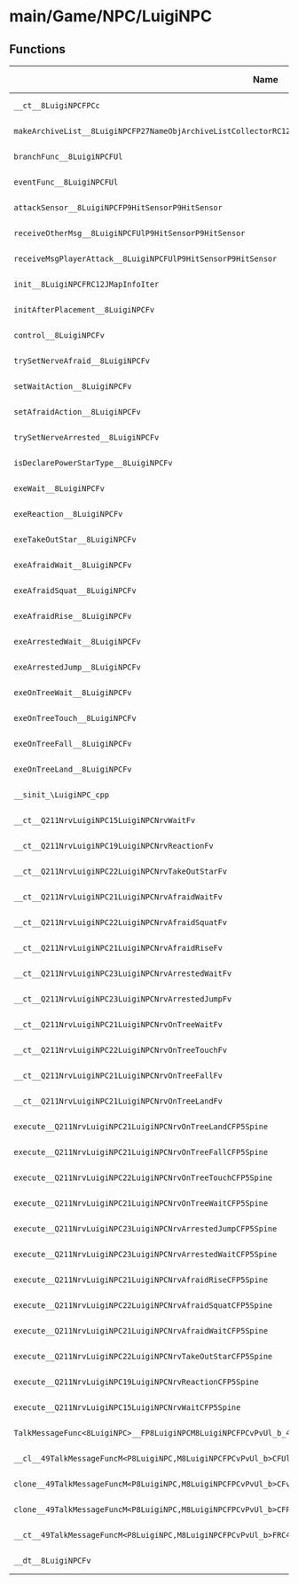 # main/Game/NPC/LuigiNPC

## Functions

| Name | Address | Match % |
|------|---------|---------|
| `__ct__8LuigiNPCFPCc` | `0x80276744` | :x: (0.0%) |
| `makeArchiveList__8LuigiNPCFP27NameObjArchiveListCollectorRC12JMapInfoIter` | `0x80276790` | :x: (0.0%) |
| `branchFunc__8LuigiNPCFUl` | `0x802767E8` | :x: (0.0%) |
| `eventFunc__8LuigiNPCFUl` | `0x80276848` | :x: (0.0%) |
| `attackSensor__8LuigiNPCFP9HitSensorP9HitSensor` | `0x80276888` | :x: (0.0%) |
| `receiveOtherMsg__8LuigiNPCFUlP9HitSensorP9HitSensor` | `0x80276900` | :x: (0.0%) |
| `receiveMsgPlayerAttack__8LuigiNPCFUlP9HitSensorP9HitSensor` | `0x80276958` | :x: (0.0%) |
| `init__8LuigiNPCFRC12JMapInfoIter` | `0x80276A88` | :x: (0.0%) |
| `initAfterPlacement__8LuigiNPCFv` | `0x80276D58` | :x: (0.0%) |
| `control__8LuigiNPCFv` | `0x80276E38` | :x: (0.0%) |
| `trySetNerveAfraid__8LuigiNPCFv` | `0x80276E3C` | :x: (0.0%) |
| `setWaitAction__8LuigiNPCFv` | `0x80276EE0` | :x: (0.0%) |
| `setAfraidAction__8LuigiNPCFv` | `0x80276F48` | :x: (0.0%) |
| `trySetNerveArrested__8LuigiNPCFv` | `0x80276F78` | :x: (0.0%) |
| `isDeclarePowerStarType__8LuigiNPCFv` | `0x80277008` | :x: (0.0%) |
| `exeWait__8LuigiNPCFv` | `0x80277040` | :x: (0.0%) |
| `exeReaction__8LuigiNPCFv` | `0x80277090` | :x: (0.0%) |
| `exeTakeOutStar__8LuigiNPCFv` | `0x80277168` | :x: (0.0%) |
| `exeAfraidWait__8LuigiNPCFv` | `0x802771F4` | :x: (0.0%) |
| `exeAfraidSquat__8LuigiNPCFv` | `0x80277248` | :x: (0.0%) |
| `exeAfraidRise__8LuigiNPCFv` | `0x802772D4` | :x: (0.0%) |
| `exeArrestedWait__8LuigiNPCFv` | `0x80277334` | :x: (0.0%) |
| `exeArrestedJump__8LuigiNPCFv` | `0x8027739C` | :x: (0.0%) |
| `exeOnTreeWait__8LuigiNPCFv` | `0x80277400` | :x: (0.0%) |
| `exeOnTreeTouch__8LuigiNPCFv` | `0x80277478` | :x: (0.0%) |
| `exeOnTreeFall__8LuigiNPCFv` | `0x802774F0` | :x: (0.0%) |
| `exeOnTreeLand__8LuigiNPCFv` | `0x802775EC` | :x: (0.0%) |
| `__sinit_\LuigiNPC_cpp` | `0x80277664` | :x: (0.0%) |
| `__ct__Q211NrvLuigiNPC15LuigiNPCNrvWaitFv` | `0x802776E0` | :x: (0.0%) |
| `__ct__Q211NrvLuigiNPC19LuigiNPCNrvReactionFv` | `0x802776F0` | :x: (0.0%) |
| `__ct__Q211NrvLuigiNPC22LuigiNPCNrvTakeOutStarFv` | `0x80277700` | :x: (0.0%) |
| `__ct__Q211NrvLuigiNPC21LuigiNPCNrvAfraidWaitFv` | `0x80277710` | :x: (0.0%) |
| `__ct__Q211NrvLuigiNPC22LuigiNPCNrvAfraidSquatFv` | `0x80277720` | :x: (0.0%) |
| `__ct__Q211NrvLuigiNPC21LuigiNPCNrvAfraidRiseFv` | `0x80277730` | :x: (0.0%) |
| `__ct__Q211NrvLuigiNPC23LuigiNPCNrvArrestedWaitFv` | `0x80277740` | :x: (0.0%) |
| `__ct__Q211NrvLuigiNPC23LuigiNPCNrvArrestedJumpFv` | `0x80277750` | :x: (0.0%) |
| `__ct__Q211NrvLuigiNPC21LuigiNPCNrvOnTreeWaitFv` | `0x80277760` | :x: (0.0%) |
| `__ct__Q211NrvLuigiNPC22LuigiNPCNrvOnTreeTouchFv` | `0x80277770` | :x: (0.0%) |
| `__ct__Q211NrvLuigiNPC21LuigiNPCNrvOnTreeFallFv` | `0x80277780` | :x: (0.0%) |
| `__ct__Q211NrvLuigiNPC21LuigiNPCNrvOnTreeLandFv` | `0x80277790` | :x: (0.0%) |
| `execute__Q211NrvLuigiNPC21LuigiNPCNrvOnTreeLandCFP5Spine` | `0x802777A0` | :x: (0.0%) |
| `execute__Q211NrvLuigiNPC21LuigiNPCNrvOnTreeFallCFP5Spine` | `0x802777A8` | :x: (0.0%) |
| `execute__Q211NrvLuigiNPC22LuigiNPCNrvOnTreeTouchCFP5Spine` | `0x802777B0` | :x: (0.0%) |
| `execute__Q211NrvLuigiNPC21LuigiNPCNrvOnTreeWaitCFP5Spine` | `0x802777B8` | :x: (0.0%) |
| `execute__Q211NrvLuigiNPC23LuigiNPCNrvArrestedJumpCFP5Spine` | `0x802777C0` | :x: (0.0%) |
| `execute__Q211NrvLuigiNPC23LuigiNPCNrvArrestedWaitCFP5Spine` | `0x802777C8` | :x: (0.0%) |
| `execute__Q211NrvLuigiNPC21LuigiNPCNrvAfraidRiseCFP5Spine` | `0x802777D0` | :x: (0.0%) |
| `execute__Q211NrvLuigiNPC22LuigiNPCNrvAfraidSquatCFP5Spine` | `0x802777D8` | :x: (0.0%) |
| `execute__Q211NrvLuigiNPC21LuigiNPCNrvAfraidWaitCFP5Spine` | `0x802777E0` | :x: (0.0%) |
| `execute__Q211NrvLuigiNPC22LuigiNPCNrvTakeOutStarCFP5Spine` | `0x802777E8` | :x: (0.0%) |
| `execute__Q211NrvLuigiNPC19LuigiNPCNrvReactionCFP5Spine` | `0x802777F0` | :x: (0.0%) |
| `execute__Q211NrvLuigiNPC15LuigiNPCNrvWaitCFP5Spine` | `0x802777F8` | :x: (0.0%) |
| `TalkMessageFunc<8LuigiNPC>__FP8LuigiNPCM8LuigiNPCFPCvPvUl_b_49TalkMessageFuncM<P8LuigiNPC,M8LuigiNPCFPCvPvUl_b>` | `0x80277800` | :x: (0.0%) |
| `__cl__49TalkMessageFuncM<P8LuigiNPC,M8LuigiNPCFPCvPvUl_b>CFUl` | `0x80277840` | :x: (0.0%) |
| `clone__49TalkMessageFuncM<P8LuigiNPC,M8LuigiNPCFPCvPvUl_b>CFv` | `0x80277870` | :x: (0.0%) |
| `clone__49TalkMessageFuncM<P8LuigiNPC,M8LuigiNPCFPCvPvUl_b>CFP7JKRHeap` | `0x802778B0` | :x: (0.0%) |
| `__ct__49TalkMessageFuncM<P8LuigiNPC,M8LuigiNPCFPCvPvUl_b>FRC49TalkMessageFuncM<P8LuigiNPC,M8LuigiNPCFPCvPvUl_b>` | `0x802778F4` | :x: (0.0%) |
| `__dt__8LuigiNPCFv` | `0x80277924` | :x: (0.0%) |